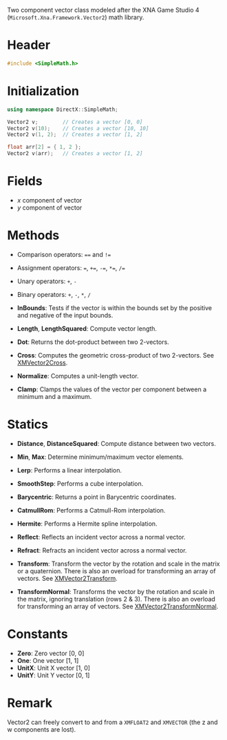 Two component vector class modeled after the XNA Game Studio 4 (``Microsoft.Xna.Framework.Vector2``) math library.

# Header
```cpp
#include <SimpleMath.h>
```

# Initialization

```cpp
using namespace DirectX::SimpleMath;

Vector2 v;        // Creates a vector [0, 0]
Vector2 v(10);    // Creates a vector [10, 10]
Vector2 v(1, 2);  // Creates a vector [1, 2]

float arr[2] = { 1, 2 };
Vector2 v(arr);   // Creates a vector [1, 2]
```

# Fields
* *x* component of vector
* *y* component of vector

# Methods
* Comparison operators: ``==`` and ``!=``
* Assignment operators: ``=``, ``+=``, ``-=``, ``*=``, ``/=``
* Unary operators: ``+``, ``-``
* Binary operators: ``+``, ``-``, ``*``, ``/``

* **InBounds**: Tests if the vector is within the bounds set by the positive and negative of the input bounds.

* **Length**, **LengthSquared**: Compute vector length.

* **Dot**: Returns the dot-product between two 2-vectors.

* **Cross**: Computes the geometric cross-product of two 2-vectors. See [XMVector2Cross](https://docs.microsoft.com/en-us/windows/win32/api/directxmath/nf-directxmath-xmvector2cross).

* **Normalize**: Computes a unit-length vector.

* **Clamp**: Clamps the values of the vector per component between a minimum and a maximum.

# Statics
* **Distance**, **DistanceSquared**: Compute distance between two vectors.

* **Min**, **Max**: Determine minimum/maximum vector elements.

* **Lerp**: Performs a linear interpolation.
* **SmoothStep**: Performs a cube interpolation.

* **Barycentric**: Returns a point in Barycentric coordinates.
* **CatmullRom**: Performs a Catmull-Rom interpolation.
* **Hermite**: Performs a Hermite spline interpolation.

* **Reflect**: Reflects an incident vector across a normal vector.
* **Refract**: Refracts an incident vector across a normal vector.

* **Transform**: Transform the vector by the rotation and scale in the matrix or a quaternion. There is also an overload for transforming an array of vectors. See [XMVector2Transform](https://docs.microsoft.com/en-us/windows/win32/api/directxmath/nf-directxmath-xmvector2transform).

* **TransformNormal**: Transforms the vector by the rotation and scale in the matrix, ignoring translation (rows 2 & 3). There is also an overload for transforming an array of vectors. See [XMVector2TransformNormal](https://docs.microsoft.com/en-us/windows/win32/api/directxmath/nf-directxmath-xmvector2transformnormal).

# Constants

* **Zero**: Zero vector [0, 0]
* **One**: One vector [1, 1]
* **UnitX**: Unit X vector [1, 0]
* **UnitY**: Unit Y vector [0, 1]

# Remark
Vector2 can freely convert to and from a ``XMFLOAT2`` and ``XMVECTOR`` (the z and w components are lost).
